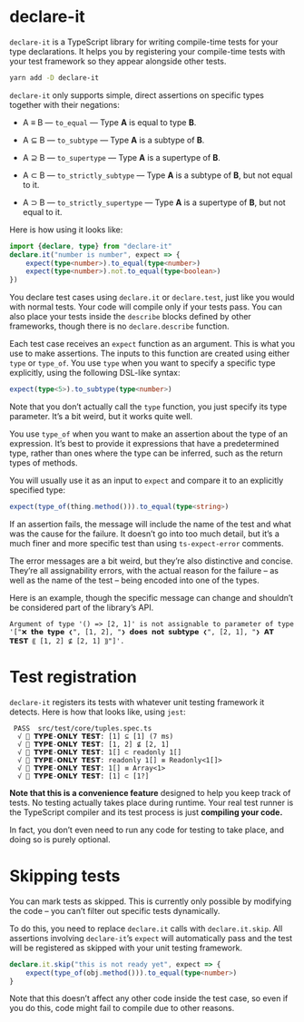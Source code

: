 # declare-it
`declare-it` is a TypeScript library for writing compile-time tests for your type declarations. It helps you by registering your compile-time tests with your test framework so they appear alongside other tests. 

```bash
yarn add -D declare-it
```

`declare-it` only supports simple, direct assertions on specific types together with their negations:

- A ≡ B — `to_equal` — Type **A** is equal to type **B**.

- A ⊆ B — `to_subtype` —  Type **A** is a subtype of **B**.

- A ⊇ B — `to_supertype` — Type **A** is a supertype of **B**.

- A ⊂ B — `to_strictly_subtype` — Type **A**  is a subtype of **B**, but not equal to it.

- A ⊃ B — `to_strictly_supertype` — Type **A** is a supertype of **B**, but not equal to it.

Here is how using it looks like:

```ts
import {declare, type} from "declare-it"
declare.it("number is number", expect => {
    expect(type<number>).to_equal(type<number>)
    expect(type<number>).not.to_equal(type<boolean>)
})
```

You declare test cases using `declare.it` or `declare.test`, just like you would with normal tests. Your code will compile only if your tests pass. You can also place your tests inside the `describe` blocks defined by other frameworks, though there is no `declare.describe` function.

Each test case receives an `expect` function as an argument. This is what you use to make assertions. The inputs to this function are created using either `type` or `type_of`. You use `type` when you want to specify a specific type explicitly, using the following DSL-like syntax:

```ts
expect(type<5>).to_subtype(type<number>)
```

Note that you don’t actually call the `type` function, you just specify its type parameter. It’s a bit weird, but it works quite well. 

You use `type_of` when you want to make an assertion about the type of an expression. It’s best to provide it expressions that have a predetermined type, rather than ones where the type can be inferred, such as the return types of methods. 

You will usually use it as an input to `expect` and compare it to an explicitly specified type:

```ts
expect(type_of(thing.method())).to_equal(type<string>)
```

If an assertion fails, the message will include the name of the test and what was the cause for the failure. It doesn’t go into too much detail, but it’s a much finer and more specific test than using `ts-expect-error` comments.

The error messages are a bit weird, but they’re also distinctive and concise. They’re all assignability errors, with the actual reason for the failure – as well as the name of the test – being encoded into one of the types.

Here is an example, though the specific message can change and shouldn’t be considered part of the library’s API.

```
Argument of type '() => [2, 1]' is not assignable to parameter of type '["❌ 𝘁𝗵𝗲 𝘁𝘆𝗽𝗲 ❮", [1, 2], "❯ 𝗱𝗼𝗲𝘀 𝗻𝗼𝘁 𝘀𝘂𝗯𝘁𝘆𝗽𝗲 ❮", [2, 1], "❯ 𝗔𝗧 𝗧𝗘𝗦𝗧 ⸨ [1, 2] ⊈ [2, 1] ⸩"]'.
```
# Test registration
`declare-it` registers its tests with whatever unit testing framework it detects. Here is how that looks like, using `jest`:

```
 PASS  src/test/core/tuples.spec.ts
  √ 💭 𝗧𝗬𝗣𝗘-𝗢𝗡𝗟𝗬 𝗧𝗘𝗦𝗧: [1] ⊆ [1] (7 ms)
  √ 💭 𝗧𝗬𝗣𝗘-𝗢𝗡𝗟𝗬 𝗧𝗘𝗦𝗧: [1, 2] ⊈ [2, 1]
  √ 💭 𝗧𝗬𝗣𝗘-𝗢𝗡𝗟𝗬 𝗧𝗘𝗦𝗧: 1[] ⊂ readonly 1[]
  √ 💭 𝗧𝗬𝗣𝗘-𝗢𝗡𝗟𝗬 𝗧𝗘𝗦𝗧: readonly 1[] ≡ Readonly<1[]>
  √ 💭 𝗧𝗬𝗣𝗘-𝗢𝗡𝗟𝗬 𝗧𝗘𝗦𝗧: 1[] ≡ Array<1>
  √ 💭 𝗧𝗬𝗣𝗘-𝗢𝗡𝗟𝗬 𝗧𝗘𝗦𝗧: [1] ⊂ [1?]    
```

**Note that this is a convenience feature** designed to help you keep track of tests. No testing actually takes place during runtime. Your real test runner is the TypeScript compiler and its test process is just **compiling your code.**

In fact, you don’t even need to run any code for testing to take place, and doing so is purely optional.

# Skipping tests
You can mark tests as skipped. This is currently only possible by modifying the code – you can’t filter out specific tests dynamically.

To do this, you need to replace `declare.it` calls with `declare.it.skip`. All assertions involving `declare-it`’s `expect` will automatically pass and the test will be registered as skipped with your unit testing framework.

```ts
declare.it.skip("this is not ready yet", expect => {
    expect(type_of(obj.method())).to_equal(type<number>)
}
```

Note that this doesn’t affect any other code inside the test case, so even if you do this, code might fail to compile due to other reasons.